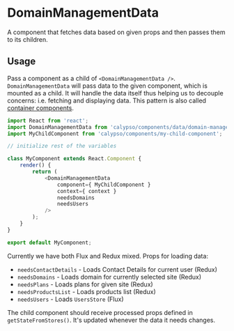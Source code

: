 # DomainManagementData

A component that fetches data based on given props and then passes them to its children.

## Usage

Pass a component as a child of `<DomainManagementData />`. `DomainManagementData` will pass data to the given component, which is mounted as a child.
It will handle the data itself thus helping us to decouple concerns: i.e. fetching and displaying data. This pattern is also called [container components](https://medium.com/@learnreact/container-components-c0e67432e005).

```js
import React from 'react';
import DomainManagementData from 'calypso/components/data/domain-management';
import MyChildComponent from 'calypso/components/my-child-component';

// initialize rest of the variables

class MyComponent extends React.Component {
	render() {
		return (
			<DomainManagementData
				component={ MyChildComponent }
				context={ context }
				needsDomains
				needsUsers
			/>
		);
	}
}

export default MyComponent;
```

Currently we have both Flux and Redux mixed. Props for loading data:

- `needsContactDetails` - Loads Contact Details for current user (Redux)
- `needsDomains` - Loads domain for currently selected site (Redux)
- `needsPlans` - Loads plans for given site (Redux)
- `needsProductsList` - Loads products list (Redux)
- `needsUsers` - Loads `UsersStore` (Flux)

The child component should receive processed props defined in `getStateFromStores()`. It's updated whenever the data it needs changes.
